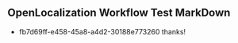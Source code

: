## OpenLocalization Workflow Test MarkDown
* fb7d69ff-e458-45a8-a4d2-30188e773260 thanks!

<!--HONumber=Jul16_HO3-->


